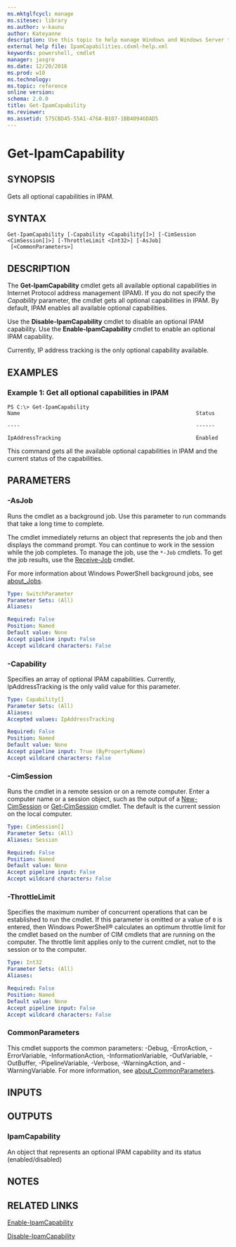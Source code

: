 ```yaml
---
ms.mktglfcycl: manage
ms.sitesec: library
ms.author: v-kaunu
author: Kateyanne
description: Use this topic to help manage Windows and Windows Server technologies with Windows PowerShell.
external help file: IpamCapabilities.cdxml-help.xml
keywords: powershell, cmdlet
manager: jasgro
ms.date: 12/20/2016
ms.prod: w10
ms.technology: 
ms.topic: reference
online version: 
schema: 2.0.0
title: Get-IpamCapability
ms.reviewer:
ms.assetid: 575CBD45-55A1-476A-B107-1BB40946DAD5
---
```


# Get-IpamCapability

## SYNOPSIS
Gets all optional capabilities in IPAM.

## SYNTAX

```
Get-IpamCapability [-Capability <Capability[]>] [-CimSession <CimSession[]>] [-ThrottleLimit <Int32>] [-AsJob]
 [<CommonParameters>]
```

## DESCRIPTION
The **Get-IpamCapability** cmdlet gets all available optional capabilities in Internet Protocol address management (IPAM).
If you do not specify the *Capability* parameter, the cmdlet gets all optional capabilities in IPAM.
By default, IPAM enables all available optional capabilities.

Use the **Disable-IpamCapability** cmdlet to disable an optional IPAM capability.
Use the **Enable-IpamCapability** cmdlet to enable an optional IPAM capability.

Currently, IP address tracking is the only optional capability available.

## EXAMPLES

### Example 1: Get all optional capabilities in IPAM
```
PS C:\> Get-IpamCapability
Name                                                        Status

----                                                        ------

IpAddressTracking                                           Enabled
```

This command gets all the available optional capabilities in IPAM and the current status of the capabilities.

## PARAMETERS

### -AsJob
Runs the cmdlet as a background job. Use this parameter to run commands that take a long time to complete. 

The cmdlet immediately returns an object that represents the job and then displays the command prompt. 
You can continue to work in the session while the job completes. 
To manage the job, use the `*-Job` cmdlets. 
To get the job results, use the [Receive-Job](http://go.microsoft.com/fwlink/?LinkID=113372) cmdlet. 

For more information about Windows PowerShell background jobs, see [about_Jobs](http://go.microsoft.com/fwlink/?LinkID=113251).

```yaml
Type: SwitchParameter
Parameter Sets: (All)
Aliases: 

Required: False
Position: Named
Default value: None
Accept pipeline input: False
Accept wildcard characters: False
```

### -Capability
Specifies an array of optional IPAM capabilities.
Currently, IpAddressTracking is the only valid value for this parameter.

```yaml
Type: Capability[]
Parameter Sets: (All)
Aliases: 
Accepted values: IpAddressTracking

Required: False
Position: Named
Default value: None
Accept pipeline input: True (ByPropertyName)
Accept wildcard characters: False
```

### -CimSession
Runs the cmdlet in a remote session or on a remote computer.
Enter a computer name or a session object, such as the output of a [New-CimSession](http://go.microsoft.com/fwlink/p/?LinkId=227967) or [Get-CimSession](http://go.microsoft.com/fwlink/p/?LinkId=227966) cmdlet.
The default is the current session on the local computer.

```yaml
Type: CimSession[]
Parameter Sets: (All)
Aliases: Session

Required: False
Position: Named
Default value: None
Accept pipeline input: False
Accept wildcard characters: False
```

### -ThrottleLimit
Specifies the maximum number of concurrent operations that can be established to run the cmdlet.
If this parameter is omitted or a value of `0` is entered, then Windows PowerShell® calculates an optimum throttle limit for the cmdlet based on the number of CIM cmdlets that are running on the computer.
The throttle limit applies only to the current cmdlet, not to the session or to the computer.

```yaml
Type: Int32
Parameter Sets: (All)
Aliases: 

Required: False
Position: Named
Default value: None
Accept pipeline input: False
Accept wildcard characters: False
```

### CommonParameters
This cmdlet supports the common parameters: -Debug, -ErrorAction, -ErrorVariable, -InformationAction, -InformationVariable, -OutVariable, -OutBuffer, -PipelineVariable, -Verbose, -WarningAction, and -WarningVariable. For more information, see [about_CommonParameters](http://go.microsoft.com/fwlink/?LinkID=113216).

## INPUTS

## OUTPUTS

### IpamCapability
An object that represents an optional IPAM capability and its status (enabled/disabled)

## NOTES

## RELATED LINKS

[Enable-IpamCapability](./Enable-IpamCapability.md)

[Disable-IpamCapability](./Disable-IpamCapability.md)

